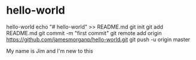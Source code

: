 # hello-world
hello-world
echo "# hello-world" >> README.md
git init
git add README.md
git commit -m "first commit"
git remote add origin https://github.com/jamesmorganp/hello-world.git
git push -u origin master
                
My name is Jim and I'm new to this
